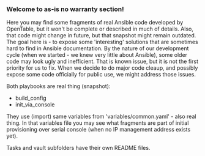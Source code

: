### Welcome to as-is no warranty section!

Here you may find some fragments of real Ansible code developed by OpenTable, but it won't be complete or described in much of details.
Also, that code might change in future, but that snapshot might remain outdated. The goal here is - to expose some 'interesting' solutions that are sometimes hard to find in Ansible documentation.
By the nature of our development cycle (when we started - we knew very little about Ansible), some older code may look ugly and inefficient. That is known issue, but it is not the first priority for us to fix.
When we decide to do major code cleaup, and possibly expose some code officially for public use, we might address those issues.

Both playbooks are real thing (snapshot):
- build_config
- init_via_console

They use (import) same variables from 'variables/common.yaml' - also real thing.
In that variables file you may see what fragments are part of initial provisioning over serial console (when no IP management address exists yet).

Tasks and vault subfolders have their own README files.
